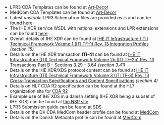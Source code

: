 - LPR3 CDA Templates can be found at [Art-Decor](http://lpr-art-decor.westeurope.cloudapp.azure.com:8080/art-decor/decor-project--lpr-)
- MedCom CDA Templates can be found at [Art-Decor](http://lpr-art-decor.westeurope.cloudapp.azure.com:8080/art-decor/decor-project--medcom-)
- Latest *unstable* LPR3 Schematron files are provided _as is_ and can be found [here](https://github.com/scandihealth/lpr3-cda/raw/unstable/schematron.unstable.zip)
- The IHE XDR service WSDL with national extensions and LPR extensions can be found [here](https://minhaskamal.github.io/DownGit/#/home?url=https://github.com/scandihealth/lpr3-docs/tree/master/src/interface/wsdl)
- Overall details of IHE XDR can be found at [IHE IT Infrastructure (ITI) Technical Framework Volume 1 (ITI TF-1) Rev. 13 Integration Profiles](http://www.ihe.net/uploadedFiles/Documents/ITI/IHE_ITI_TF_Vol1.pdf) *(section 15)*
- Details on the IHE XDR transaction **ITI-41** can be found at [IHE IT Infrastructure (ITI) Technical Framework Volume 2b (ITI TF-2b) Rev. 13 Transactions Part B – Sections 3.29 – 3.64](http://www.ihe.net/uploadedFiles/Documents/ITI/IHE_ITI_TF_Vol2b.pdf) *(section 3.41)* 
- Details on the IHE XDR/XDS protocol content can be found at [IHE IT Infrastructure (ITI) Technical Framework Volume 3 (ITI TF-3) Rev. 13 Cross-Transaction Specifications and Content Specifications](http://www.ihe.net/uploadedFiles/Documents/ITI/IHE_ITI_TF_Vol3.pdf) *(section 4)*
- Details on HL7 CDA R2 specification can be found at the HL7 organization site for  [CDA R2](http://www.hl7.org/implement/standards/product_brief.cfm?product_id=7)
- Example use of IHE XDS in a danish setting (IHE XDR being a subset of IHE XDS) can be found at [the NSP site](https://www.nspop.dk/pages/viewpage.action?pageId=32126754)
- LPR3 Submission guide can be found at [SDS](https://sundhedsdatastyrelsen.dk/da/rammer-og-retningslinjer/om-patientregistrering/indberetning-lpr3)
- Details on the DK CDA MedCom header profile can be found at [MedCom](http://svn.medcom.dk/svn/drafts/Standarder/HL7/CDA%20Header/Dokumentation/DK-CDA-Header-v1.1.pdf)
- Details on the Danish Metadata profile can be found at [MedCom](http://svn.medcom.dk/svn/drafts/Standarder/IHE/DK_profil_metadata/Metadata-v095.docx)
